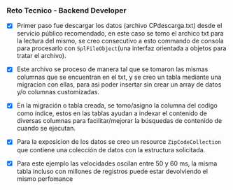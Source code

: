 ### Reto Tecnico - Backend Developer


- [x] Primer paso fue descargar los datos (archivo CPdescarga.txt) desde el servicio público recomendado, 
en este caso se tomo el archico txt para la lectura del mismo, se creo consecutivo a esto commando de consola para procesarlo 
con `SplFileObject`(una interfaz orientada a objetos para tratar el archivo).
- [x] Este archivo se proceso de manera tal que se tomaron las mismas columnas que se encuentran en el txt, 
y se creo un tabla mediante una migracion con ellas, para asi poder insertar sin crear un array de datos y/o columnas customizadas.
- [x] En la migración o tabla creada, se tomo/asigno la columna del codigo como índice, 
estos en las tablas ayudan a indexar el contenido de diversas columnas para facilitar/mejorar la búsquedas de contenido de cuando se ejecutan.
- [x] Para la exposicion de los datos se creo un resource `ZipCodeCollection` que contiene una colección de datos con la estructura solicitada. 
- [x] Para este ejemplo las velocidades oscilan entre 50 y 60 ms, 
la misma tabla incluso con millones de registros puede estar devolviendo el mismo perfomance

